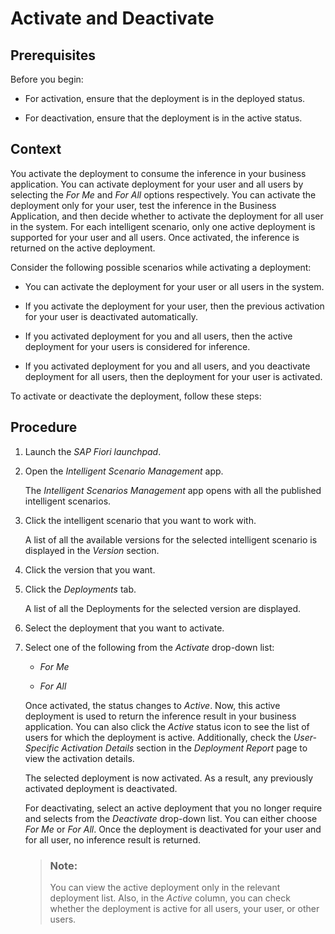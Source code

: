 <!-- loio8a4c98ca6b2749ba9d27146c7ce626ae -->

# Activate and Deactivate



<a name="loio8a4c98ca6b2749ba9d27146c7ce626ae__prereq_yf1_kjj_mmb"/>

## Prerequisites

Before you begin:

-   For activation, ensure that the deployment is in the deployed status.

-   For deactivation, ensure that the deployment is in the active status.




<a name="loio8a4c98ca6b2749ba9d27146c7ce626ae__context_fqs_pfh_rpb"/>

## Context

You activate the deployment to consume the inference in your business application. You can activate deployment for your user and all users by selecting the *For Me* and *For All* options respectively. You can activate the deployment only for your user, test the inference in the Business Application, and then decide whether to activate the deployment for all user in the system. For each intelligent scenario, only one active deployment is supported for your user and all users. Once activated, the inference is returned on the active deployment.

Consider the following possible scenarios while activating a deployment:

-   You can activate the deployment for your user or all users in the system.

-   If you activate the deployment for your user, then the previous activation for your user is deactivated automatically.

-   If you activated deployment for you and all users, then the active deployment for your users is considered for inference.

-   If you activated deployment for you and all users, and you deactivate deployment for all users, then the deployment for your user is activated.


To activate or deactivate the deployment, follow these steps:



<a name="loio8a4c98ca6b2749ba9d27146c7ce626ae__steps_gqs_pfh_rpb"/>

## Procedure

1.  Launch the *SAP Fiori launchpad*.

2.  Open the *Intelligent Scenario Management* app.

    The *Intelligent Scenarios Management* app opens with all the published intelligent scenarios.

3.  Click the intelligent scenario that you want to work with.

    A list of all the available versions for the selected intelligent scenario is displayed in the *Version* section.

4.  Click the version that you want.

5.  Click the *Deployments* tab.

    A list of all the Deployments for the selected version are displayed.

6.  Select the deployment that you want to activate.

7.  Select one of the following from the *Activate* drop-down list:

    -   *For Me*

    -   *For All*


    Once activated, the status changes to *Active*. Now, this active deployment is used to return the inference result in your business application. You can also click the *Active* status icon to see the list of users for which the deployment is active. Additionally, check the *User-Specific Activation Details* section in the *Deployment Report* page to view the activation details.

    The selected deployment is now activated. As a result, any previously activated deployment is deactivated.

    For deactivating, select an active deployment that you no longer require and selects from the *Deactivate* drop-down list. You can either choose *For Me* or *For All*. Once the deployment is deactivated for your user and for all user, no inference result is returned.

    > ### Note:  
    > You can view the active deployment only in the relevant deployment list. Also, in the *Active* column, you can check whether the deployment is active for all users, your user, or other users.



